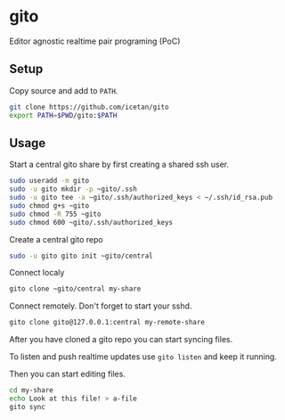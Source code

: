# gito

Editor agnostic realtime pair programing (PoC)

## Setup

Copy source and add to ```PATH```.

```sh
git clone https://github.com/icetan/gito
export PATH=$PWD/gito:$PATH
```

## Usage

Start a central gito share by first creating a shared ssh user.

```sh
sudo useradd -m gito
sudo -u gito mkdir -p ~gito/.ssh
sudo -u gito tee -a ~gito/.ssh/authorized_keys < ~/.ssh/id_rsa.pub
sudo chmod g+s ~gito
sudo chmod -R 755 ~gito
sudo chmod 600 ~gito/.ssh/authorized_keys
```

Create a central gito repo

```sh
sudo -u gito gito init ~gito/central
```

Connect localy

```sh
gito clone ~gito/central my-share
```

Connect remotely. Don't forget to start your sshd.

```sh
gito clone gito@127.0.0.1:central my-remote-share
```

After you have cloned a gito repo you can start syncing files.

To listen and push realtime updates use ```gito listen``` and keep it running.

Then you can start editing files.

```sh
cd my-share
echo Look at this file! > a-file
gito sync
```
